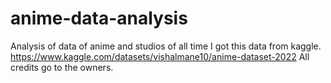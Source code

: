 # anime-data-analysis
Analysis of data of anime and studios of all time
I got this data from kaggle. 
https://www.kaggle.com/datasets/vishalmane10/anime-dataset-2022
All credits go to the owners. 
